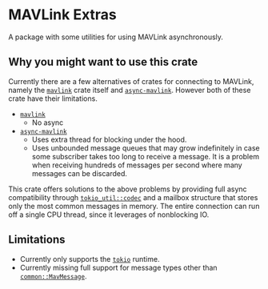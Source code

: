 # MAVLink Extras

A package with some utilities for using MAVLink asynchronously.

## Why you might want to use this crate

Currently there are a few alternatives of crates for connecting to MAVLink, namely the
[`mavlink`](https://crates.io/crates/mavlink) crate itself and
[`async-mavlink`](https://crates.io/crates/async-mavlink). However both of these crate have their
limitations.

- [`mavlink`](https://crates.io/crates/mavlink)
    - No async
- [`async-mavlink`](https://crates.io/crates/async-mavlink)
    - Uses extra thread for blocking under the hood.
    - Uses unbounded message queues that may grow indefinitely in case some subscriber takes too
      long to receive a message. It is a problem when receiving hundreds of messages per second
      where many messages can be discarded.

This crate offers solutions to the above problems by providing full async compatibility through
[`tokio_util::codec`](https://docs.rs/tokio-util/0.7.7/tokio_util/codec/index.html) and a mailbox
structure that stores only the most common messages in memory. The entire connection can run off a
single CPU thread, since it leverages of nonblocking IO.

## Limitations

- Currently only supports the [`tokio`](https://crates.io/crates/tokio) runtime.
- Currently missing full support for message types other than [`common::MavMessage`](https://docs.rs/mavlink/0.10.1/mavlink/common/enum.MavMessage.html).
